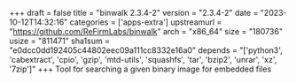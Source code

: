 +++
draft = false
title = "binwalk 2.3.4-2"
version = "2.3.4-2"
date = "2023-10-12T14:32:16"
categories = ['apps-extra']
upstreamurl = "https://github.com/ReFirmLabs/binwalk"
arch = "x86_64"
size = "180736"
usize = "811471"
sha1sum = "e0dcc0dd192405c44802eec09a111cc8332e16a0"
depends = "['python3', 'cabextract', 'cpio', 'gzip', 'mtd-utils', 'squashfs', 'tar', 'bzip2', 'unrar', 'xz', '7zip']"
+++
Tool for searching a given binary image for embedded files